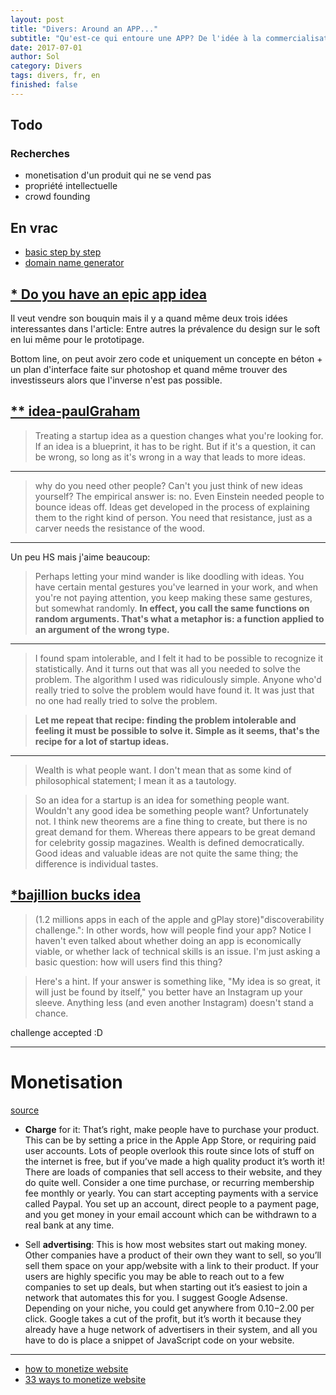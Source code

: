 ```yaml
---
layout: post
title: "Divers: Around an APP..."
subtitle: "Qu'est-ce qui entoure une APP? De l'idée à la commercialisation"
date: 2017-07-01
author: Sol
category: Divers
tags: divers, fr, en
finished: false
---
```


## Todo

### Recherches
* monetisation d'un produit qui ne se vend pas
* propriété intellectuelle
* crowd founding


## En vrac

* [basic step by step](http://www.howto-expert.com/i-have-an-idea-now-what-how-to-make-your-websiteapp-idea-a-reality/)   
* [domain name generator](http://www.nameboy.com/)   




## [* Do you have an epic app idea](https://www.designforfounders.com/app-idea/)  

Il veut vendre son bouquin mais il y a quand même deux trois idées interessantes dans l'article:
Entre autres la prévalence du design sur le soft en lui même pour le prototipage.

Bottom line, on peut avoir zero code et uniquement un concepte en béton + un plan d'interface faite sur photoshop et quand même trouver des investisseurs alors que l'inverse n'est pas possible.


## [** idea-paulGraham](http://www.paulgraham.com/ideas.html)   

>Treating a startup idea as a question changes what you're looking for. If an idea is a blueprint, it has to be right. But if it's a question, it can be wrong, so long as it's wrong in a way that leads to more ideas.

-------

> why do you need other people? Can't you just think of new ideas yourself? The empirical answer is: no. Even Einstein needed people to bounce ideas off. Ideas get developed in the process of explaining them to the right kind of person. You need that resistance, just as a carver needs the resistance of the wood.

-------

Un peu HS mais j'aime beaucoup:  

>Perhaps letting your mind wander is like doodling with ideas. You have certain mental gestures you've learned in your work, and when you're not paying attention, you keep making these same gestures, but somewhat randomly. **In effect, you call the same functions on random arguments. That's what a metaphor is: a function applied to an argument of the wrong type.**

-------

>I found spam intolerable, and I felt it had to be possible to recognize it statistically. And it turns out that was all you needed to solve the problem. The algorithm I used was ridiculously simple. Anyone who'd really tried to solve the problem would have found it. It was just that no one had really tried to solve the problem. 

>**Let me repeat that recipe: finding the problem intolerable and feeling it must be possible to solve it. Simple as it seems, that's the recipe for a lot of startup ideas.**

-------

>Wealth is what people want. I don't mean that as some kind of philosophical statement; I mean it as a tautology.

>So an idea for a startup is an idea for something people want. Wouldn't any good idea be something people want? Unfortunately not. I think new theorems are a fine thing to create, but there is no great demand for them. Whereas there appears to be great demand for celebrity gossip magazines. Wealth is defined democratically. Good ideas and valuable ideas are not quite the same thing; the difference is individual tastes.

## [*bajillion bucks idea](http://www.zdnet.com/article/so-you-have-an-app-idea-and-want-to-make-a-bajillion-bucks/)

>(1.2 millions apps in each of the apple and gPlay store)"discoverability challenge.": In other words, how will people find your app? Notice I haven't even talked about whether doing an app is economically viable, or whether lack of technical skills is an issue. I'm just asking a basic question: how will users find this thing?

>Here's a hint. If your answer is something like, "My idea is so great, it will just be found by itself," you better have an Instagram up your sleeve. Anything less (and even another Instagram) doesn't stand a chance.

challenge accepted :D

-----

# Monetisation

[source](http://www.howto-expert.com/i-have-an-idea-now-what-how-to-make-your-websiteapp-idea-a-reality/)  

* **Charge** for it: That’s right, make people have to purchase your product. This can be by setting a price in the Apple App Store, or requiring paid user accounts. Lots of people overlook this route since lots of stuff on the internet is free, but if you’ve made a high quality product it’s worth it! There are loads of companies that sell access to their website, and they do quite well. Consider a one time purchase, or recurring membership fee monthly or yearly. You can start accepting payments with a service called Paypal. You set up an account, direct people to a payment page, and you get money in your email account which can be withdrawn to a real bank at any time.

* Sell **advertising**: This is how most websites start out making money. Other companies have a product of their own they want to sell, so you’ll sell them space on your app/website with a link to their product. If your users are highly specific you may be able to reach out to a few companies to set up deals, but when starting out it’s easiest to join a network that automates this for you. I suggest Google Adsense. Depending on your niche, you could get anywhere from $0.10-$2.00 per click. Google takes a cut of the profit, but it’s worth it because they already have a huge network of advertisers in their system, and all you have to do is place a snippet of JavaScript code on your website.

----

* [how to monetize website](https://www.hostinger.com/tutorials/other/how-to-monetize-a-website) 
* [33 ways to monetize website](https://websitesetup.org/33-ways-to-monetize-website/)
